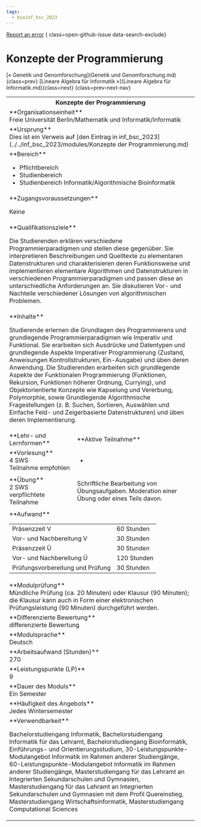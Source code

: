 ```yaml
---
tags:
  - bioinf_bsc_2023
---
```

[Report an error](https://github.com/SGSSGene/FUB-SUP/issues/new?title=Error%20in%20%22Konzepte%20der%20Programmierung%22&body=There%20seems%20to%20be%20an%20error%20in%20module%20%22Konzepte%20der%20Programmierung%22%2E%0A%0A%3CDescribe%20here%20a%20slightly%20more%20detailed%20description%20of%20what%20is%20wrong%3E&labels=bug)
{ class=open-github-issue data-search-exclude}

# Konzepte der Programmierung

[« Genetik und Genomforschung](Genetik und Genomforschung.md){class=prev}
[Lineare Algebra für Informatik »](Lineare Algebra für Informatik.md){class=next}
{class=prev-next-nav}

<table markdown id="moduledesc">
<tr markdown class="moduledesc_head"><th colspan="2">Konzepte der Programmierung </th></tr>
<tr markdown><td colspan="2">**Organisationseinheit**   <br>Freie Universität Berlin/Mathematik und Informatik/Informatik</td></tr>
<tr markdown><td colspan="2">**Ursprung**<br>Dies ist ein Verweis auf [den Eintrag in inf_bsc_2023](../../inf_bsc_2023/modules/Konzepte der Programmierung.md)</td></tr>
<tr markdown><td colspan="2">**Bereich**<br>


- Pflichtbereich
- Studienbereich
- Studienbereich Informatik/Algorithmische Bioinformatik

</td></tr>

<tr markdown><td colspan="2">**Zugangsvoraussetzungen** <br>

Keine


</td></tr>
<tr markdown><td colspan="2">**Qualifikationsziele**    <br>

Die Studierenden erklären verschiedene Programmierparadigmen und stellen
diese gegenüber. Sie interpretieren Beschreibungen und Quelltexte zu
elementaren Datenstrukturen und charakterisieren deren Funktionsweise und
implementieren elementare Algorithmen und Datenstrukturen in verschiedenen
Programmierparadigmen und passen diese an unterschiedliche Anforderungen an.
Sie diskutieren Vor- und Nachteile verschiedener Lösungen von
algorithmischen Problemen.


</td></tr>
<tr markdown><td colspan="2">**Inhalte**                <br>

Studierende erlernen die Grundlagen des Programmierens und grundlegende
Programmierparadigmen wie Imperativ und Funktional. Sie erarbeiten sich
Ausdrücke und Datentypen und grundlegende Aspekte Imperativer Programmierung
(Zustand, Anweisungen Kontrollstrukturen, Ein-Ausgabe) und üben deren
Anwendung. Die Studierenden erarbeiten sich grundlegende Aspekte der
Funktionalen Programmierung (Funktionen, Rekursion, Funktionen höherer
Ordnung, Currying), und Objektorientierte Konzepte wie Kapselung und
Vererbung, Polymorphie, sowie Grundlegende Algorithmische Fragestellungen
(z. B. Suchen, Sortieren, Auswählen und Einfache Feld- und Zeigerbasierte
Datenstrukturen) und üben deren Implementierung.


</td></tr>

<tr markdown><td>**Lehr- und Lernformen**</td><td>**Aktive Teilnahme**</td></tr>
<tr markdown><td> **Vorlesung** <br>4 SWS <br> Teilnahme empfohlen</td><td>

-
</td></tr>
<tr markdown><td> **Übung** <br>2 SWS <br> verpflichtete Teilnahme</td><td>

Schriftliche Bearbeitung von Übungsaufgaben. Moderation einer Übung oder eines Teils davon.
</td></tr>
<tr markdown><td colspan="2">**Aufwand**                <br>
<table class="aufwand_table">
<tr><td>Präsenzzeit V</td><td>60 Stunden</td></tr>
<tr><td>Vor- und Nachbereitung V</td><td>30 Stunden</td></tr>
<tr><td>Präsenzzeit Ü</td><td>30 Stunden</td></tr>
<tr><td>Vor- und Nachbereitung Ü</td><td>120 Stunden</td></tr>
<tr><td>Prüfungsvorbereitung und Prüfung</td><td>30 Stunden</td></tr>
</table>

</td></tr>
<tr markdown><td colspan="2">**Modulprüfung**             <br>Mündliche Prüfung (ca. 20 Minuten) oder Klausur (90 Minuten); die Klausur
kann auch in Form einer elektronischen Prüfungsleistung (90 Minuten)
durchgeführt werden.


</td></tr>
<tr markdown><td colspan="2">**Differenzierte Bewertung** <br>differenzierte Bewertung

</td></tr>
<tr markdown><td colspan="2">**Modulsprache**             <br>Deutsch</td></tr>
<tr markdown><td colspan="2">**Arbeitsaufwand (Stunden)** <br>270</td></tr>
<tr markdown><td colspan="2">**Leistungspunkte (LP)**     <br>9</td></tr>
<tr markdown><td colspan="2">**Dauer des Moduls**         <br>Ein Semester</td></tr>
<tr markdown><td colspan="2">**Häufigkeit des Angebots**  <br>Jedes Wintersemester</td></tr>
<tr markdown><td colspan="2">**Verwendbarkeit**           <br>

Bachelorstudiengang Informatik, Bachelorstudiengang Informatik für das
Lehramt, Bachelorstudiengang Bioinformatik, Einführungs- und
Orientierungsstudium, 30-Leistungspunkte-Modulangebot Informatik im Rahmen
anderer Studiengänge, 60-Leistungspunkte-Modulangebot Informatik im Rahmen
anderer Studiengänge, Masterstudiengang für das Lehramt an Integrierten
Sekundarschulen und Gymnasien, Masterstudiengang für das Lehramt an
Integrierten Sekundarschulen und Gymnasien mit dem Profil Quereinstieg,
Masterstudiengang Wirtschaftsinformatik, Masterstudiengang Computational
Sciences


</td></tr>

</table>
